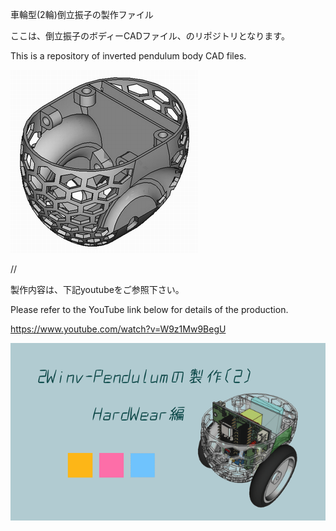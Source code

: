 車輪型(2輪)倒立振子の製作ファイル

ここは、倒立振子のボディーCADファイル、のリポジトリとなります。

This is a repository of inverted pendulum body CAD files.

![sample_pic2.png](./sample_pic2.png)

//

製作内容は、下記youtubeをご参照下さい。

Please refer to the YouTube link below for details of the production.

https://www.youtube.com/watch?v=W9z1Mw9BegU

![sample_pic1.png](./sample_pic1.png)
